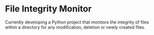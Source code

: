 <h1>File Integrity Monitor</h1>
<p>Currently developing a Python project that monitors the integrity of files within a directory for any modification, deletion or newly created files.</p>
